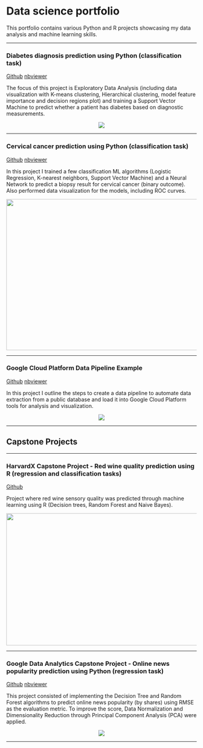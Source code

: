 # Data science portfolio

This portfolio contains various Python and R projects showcasing my data analysis and machine learning skills. 

---

### Diabetes diagnosis prediction using Python (classification task)

[Github](https://github.com/ptrevinoa/ptrevinoa.github.io/blob/main/Notebooks/diabetes.ipynb)
[nbviewer](https://nbviewer.jupyter.org/github/ptrevinoa/ptrevinoa.github.io/blob/main/Notebooks/diabetes.ipynb)

The focus of this project is Exploratory Data Analysis (including data visualization with K-means clustering, Hierarchical clustering, model feature importance and decision regions plot) and training a Support Vector Machine to predict whether a patient has diabetes based on diagnostic measurements.  

<div align="center">
<img src="img/diabetes.png?raw=true"/>
</div>

---

### Cervical cancer prediction using Python (classification task)

[Github](https://github.com/ptrevinoa/ptrevinoa.github.io/blob/main/Notebooks/cervical_cancer.ipynb)
[nbviewer](https://nbviewer.jupyter.org/github/ptrevinoa/ptrevinoa.github.io/blob/main/Notebooks/cervical_cancer.ipynb)

In this project I trained a few classification ML algorithms (Logistic Regression, K-nearest neighbors, Support Vector Machine) and a Neural Network to predict a biopsy result for cervical cancer (binary outcome). Also performed data visualization for the models, including ROC curves.

<div align="center">
<img src="img/network.gv-1.png?raw=true" width="600" height="400" />
</div>

---

### Google Cloud Platform Data Pipeline Example

[Github](https://github.com/ptrevinoa/ptrevinoa.github.io/blob/main/Notebooks/data_pipeline_gcp.ipynb)
[nbviewer](https://nbviewer.jupyter.org/github/ptrevinoa/ptrevinoa.github.io/blob/main/Notebooks/data_pipeline_gcp.ipynb)

In this project I outline the steps to create a data pipeline to automate data extraction from a public database and load it into Google Cloud Platform tools for analysis and visualization. 

<div align="center">
<img src="img/pipeline2.png?raw=true" />
</div>

---
## Capstone Projects
---

### HarvardX Capstone Project - Red wine quality prediction using R (regression and classification tasks)

[Github](https://github.com/ptrevinoa/HarvardX-Capstone-Project-Choose-your-own/blob/main/CapstoneCYO.pdf) 


Project where red wine sensory quality was predicted through machine learning using R (Decision trees, Random Forest and Naive Bayes).

<div align="center">
<img src="img/Wine.png?raw=true" width="550" height="350" />
</div>

---

### Google Data Analytics Capstone Project - Online news popularity prediction using Python (regression task)

[Github](https://github.com/ptrevinoa/ptrevinoa.github.io/blob/main/Notebooks/online_news.ipynb)
[nbviewer](https://nbviewer.jupyter.org/github/ptrevinoa/ptrevinoa.github.io/blob/main/Notebooks/online_news.ipynb)

This project consisted of implementing the Decision Tree and Random Forest algorithms to predict online news popularity (by shares) using RMSE as the evaluation metric. To improve the score, Data Normalization and Dimensionality Reduction through Principal Component Analysis (PCA) were applied. 

<div align="center">
<img src="img/shares.png?raw=true" />
</div>

---
